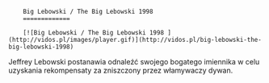 
        Big Lebowski / The Big Lebowski 1998 
        =============
        
        [![Big Lebowski / The Big Lebowski 1998 ](http://vidos.pl/images/player.gif)](http://vidos.pl/big-lebowski-the-big-lebowski-1998)
        
        
 Jeffrey Lebowski postanawia odnaleźć swojego bogatego imiennika w celu uzyskania rekompensaty za zniszczony przez włamywaczy dywan.
    